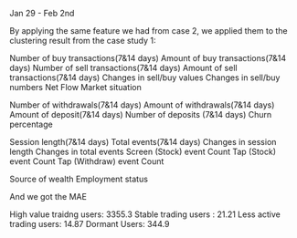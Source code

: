 Jan 29 - Feb 2nd

By applying the same feature we had from case 2, we applied them to the clustering result from the case study 1:

Number of buy transactions(7&14 days) Amount of buy transactions(7&14 days) Number of sell transactions(7&14 days) Amount of sell transactions(7&14 days) Changes in sell/buy values Changes in sell/buy numbers Net Flow Market situation

Number of withdrawals(7&14 days) Amount of withdrawals(7&14 days) Amount of deposit(7&14 days) Number of deposits (7&14 days) Churn percentage

Session length(7&14 days) Total events(7&14 days) Changes in session length Changes in total events Screen (Stock) event Count Tap (Stock) event Count Tap (Withdraw) event Count

Source of wealth Employment status

And we got the MAE  
 
High value traidng users: 3355.3
Stable trading users : 21.21 
Less active trading users: 14.87
Dormant Users: 344.9
 
